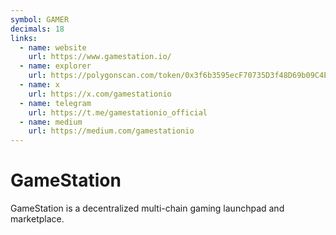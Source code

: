 ```yaml
---
symbol: GAMER
decimals: 18
links:
  - name: website
    url: https://www.gamestation.io/
  - name: explorer
    url: https://polygonscan.com/token/0x3f6b3595ecF70735D3f48D69b09C4E4506DB3F47
  - name: x
    url: https://x.com/gamestationio
  - name: telegram
    url: https://t.me/gamestationio_official
  - name: medium
    url: https://medium.com/gamestationio
---
```


# GameStation

GameStation is a decentralized multi-chain gaming launchpad and marketplace.
